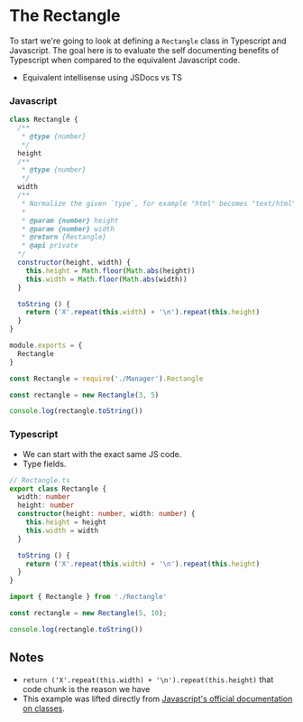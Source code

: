 # The Rectangle

To start we're going to look at defining a `Rectangle` class in Typescript and Javascript. The goal here is to evaluate the self documenting benefits of Typescript when compared to the equivalent Javascript code. 

- Equivalent intellisense using JSDocs vs TS

### Javascript

```js
class Rectangle {
  /**
   * @type {number}
   */
  height
  /**
   * @type {number}
   */
  width 
  /**
   * Normalize the given `type`, for example "html" becomes "text/html".
   *
   * @param {number} height
   * @param {number} width
   * @return {Rectangle}
   * @api private
  */
  constructor(height, width) {
    this.height = Math.floor(Math.abs(height))
    this.width = Math.floor(Math.abs(width))
  }

  toString () {
    return ('X'.repeat(this.width) + '\n').repeat(this.height)
  }
}

module.exports = {
  Rectangle
}
```

```js
const Rectangle = require('./Manager').Rectangle

const rectangle = new Rectangle(3, 5)

console.log(rectangle.toString())
```

### Typescript

- We can start with the exact same JS code.
- Type fields.

```ts
// Rectangle.ts
export class Rectangle {
  width: number
  height: number
  constructor(height: number, width: number) {
    this.height = height
    this.width = width
  }

  toString () {
    return ('X'.repeat(this.width) + '\n').repeat(this.height)
  }
}
```

```ts
import { Rectangle } from './Rectangle'

const rectangle = new Rectangle(5, 10);

console.log(rectangle.toString())
```

## Notes

- `return ('X'.repeat(this.width) + '\n').repeat(this.height)` that code chunk is the reason we have 
- This example was lifted directly from [Javascript's official documentation on classes](https://developer.mozilla.org/en-US/docs/Web/JavaScript/Reference/Classes).